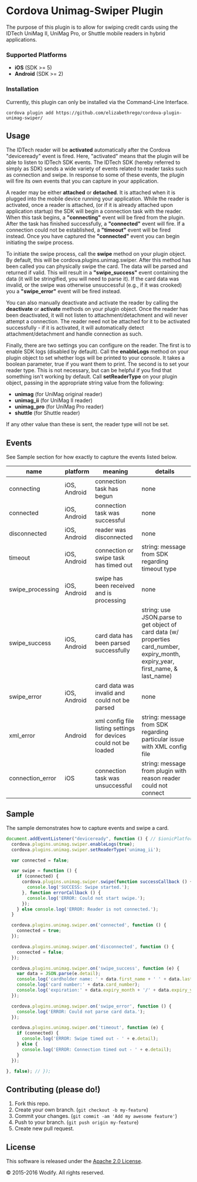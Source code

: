 Cordova Unimag-Swiper Plugin
=================================

The purpose of this plugin is to allow for swiping credit cards using the IDTech UniMag II, UniMag Pro, or Shuttle mobile readers in hybrid applications.

### Supported Platforms
- __iOS__ (SDK >= 5)
- __Android__ (SDK >= 2)

### Installation
Currently, this plugin can only be installed via the Command-Line Interface.
```
cordova plugin add https://github.com/elizabethrego/cordova-plugin-unimag-swiper/
```
## Usage
The IDTech reader will be __activated__ automatically after the Cordova "deviceready" event is fired. Here, "activated" means that the plugin will be able to listen to IDTech SDK events. The IDTech SDK (hereby referred to simply as SDK) sends a wide variety of events related to reader tasks such as connection and swipe. In response to some of these events, the plugin will fire its own events that you can capture in your application.

A reader may be either __attached__ or __detached__. It is attached when it is plugged into the mobile device running your application. While the reader is activated, once a reader is attached, (or if it is already attached upon application startup) the SDK will begin a connection task with the reader. When this task begins, a __"connecting"__ event will be fired from the plugin. After the task has finished successfully, a __"connected"__ event will fire. If a connection could not be established, a __"timeout"__ event will be fired instead. Once you have captured the __"connected"__ event you can begin initiating the swipe process.

To initiate the swipe process, call the __swipe__ method on your plugin object. By default, this will be cordova.plugins.unimag.swiper. After this method has been called you can physically swipe the card. The data will be parsed and returned if valid. This will result in a __"swipe_success"__ event containing the data (it will be stringified, you will need to parse it). If the card data was invalid, or the swipe was otherwise unsuccessful (e.g., if it was crooked) you a __"swipe_error"__ event will be fired instead. 

You can also manually deactivate and activate the reader by calling the __deactivate__ or __activate__ methods on your plugin object. Once the reader has been deactivated, it will not listen to attachment/detachment and will never attempt a connection. The reader need not be attached for it to be activated successfully - if it is activated, it will automatically detect attachment/detachment and handle connection as such.

Finally, there are two settings you can configure on the reader. The first is to enable SDK logs (disabled by default). Call the __enableLogs__ method on your plugin object to set whether logs will be printed to your console. It takes a boolean parameter, true if you want them to print. The second is to set your reader type. This is not necessary, but can be helpful if you find that something isn't working by default. Call __setReaderType__ on your plugin object, passing in the appropriate string value from the following:
 - __unimag__ (for UniMag original reader)
 - __unimag_ii__ (for UniMag II reader)
 - __unimag_pro__ (for UniMag Pro reader)
 - __shuttle__ (for Shuttle reader)
 
If any other value than these is sent, the reader type will not be set.

## Events
See Sample section for how exactly to capture the events listed below.

| name             | platform     | meaning                                                          | details                                                                  |
|------------------|--------------|------------------------------------------------------------------|--------------------------------------------------------------------------|
| connecting       | iOS, Android | connection task has begun                                        | none                                                                     |
| connected        | iOS, Android | connection task was successful                                   | none                                                                     |
| disconnected     | iOS, Android | reader was disconnected                                          | none                                                                     |
| timeout          | iOS, Android | connection or swipe task has timed out                           | string: message from SDK regarding timeout type                          |
| swipe_processing | iOS, Android | swipe has been received and is processing                        | none                                                                     |
| swipe_success    | iOS, Android | card data has been parsed successfully                           | string: use JSON.parse to get object of card data (w/ properties card_number, expiry_month, expiry_year, first_name, & last_name)                                                                         |
| swipe_error      | iOS, Android | card data was invalid and could not be parsed                    | none                                                                     |
| xml_error        | Android      | xml config file listing settings for devices could not be loaded | string: message from SDK regarding particular issue with XML config file |
| connection_error | iOS          | connection task was unsuccessful                                 | string: message from plugin with reason reader could not connect         |


## Sample
The sample demonstrates how to capture events and swipe a card.

```javascript
document.addEventListener("deviceready", function () { // $ionicPlatform.ready(function() {
  cordova.plugins.unimag.swiper.enableLogs(true);
  cordova.plugins.unimag.swiper.setReaderType('unimag_ii');

  var connected = false;

  var swipe = function () {
    if (connected) {
      cordova.plugins.unimag.swiper.swipe(function successCallback () {
        console.log('SUCCESS: Swipe started.');
      }, function errorCallback () {
        console.log('ERROR: Could not start swipe.');
      });
    } else console.log('ERROR: Reader is not connected.');
  }

  cordova.plugins.unimag.swiper.on('connected', function () {
    connected = true;
  });

  cordova.plugins.unimag.swiper.on('disconnected', function () {
    connected = false;
  });

  cordova.plugins.unimag.swiper.on('swipe_success', function (e) {
    var data = JSON.parse(e.detail);
    console.log('cardholder name: ' + data.first_name + ' ' + data.last_name);
    console.log('card number:' + data.card_number);
    console.log('expiration:' + data.expiry_month + '/' + data.expiry_year);
  });

  cordova.plugins.unimag.swiper.on('swipe_error', function () {
    console.log('ERROR: Could not parse card data.');
  });

  cordova.plugins.unimag.swiper.on('timeout', function (e) {
    if (connected) {
      console.log('ERROR: Swipe timed out - ' + e.detail);
    } else {
      console.log('ERROR: Connection timed out - ' + e.detail);
    }
  });

}, false); // });
```

## Contributing (please do!)

1. Fork this repo.
2. Create your own branch. (`git checkout -b my-feature`)
3. Commit your changes. (`git commit -am 'Add my awesome feature'`)
4. Push to your branch. (`git push origin my-feature`)
5. Create new pull request.


## License

This software is released under the <a href="http://opensource.org/licenses/Apache-2.0">Apache 2.0 License</a>.

© 2015-2016 Wodify. All rights reserved.
